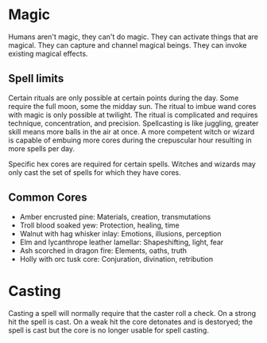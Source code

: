 # Magic

Humans aren't magic, they can't do magic. They can activate things that are magical. They can capture and channel magical beings. They can invoke existing magical effects.

## Spell limits

Certain rituals are only possible at certain points during the day. Some require the full moon, some the midday sun. The ritual to imbue wand cores with magic is only possible at twilight. The ritual is complicated and requires technique, concentration, and precision. Spellcasting is like juggling, greater skill means more balls in the air at once. A more competent witch or wizard is capable of embuing more cores during the crepuscular hour resulting in more spells per day.

Specific hex cores are required for certain spells. Witches and wizards may only cast the set of spells for which they have cores.

## Common Cores

- Amber encrusted pine: Materials, creation, transmutations
- Troll blood soaked yew: Protection, healing, time
- Walnut with hag whisker inlay: Emotions, illusions, perception
- Elm and lycanthrope leather lamellar: Shapeshifting, light, fear
- Ash scorched in dragon fire: Elements, oaths, truth
- Holly with orc tusk core: Conjuration, divination, retribution

# Casting

Casting a spell will normally require that the caster roll a check. On a strong hit the spell is cast. On a weak hit the core detonates and is destoryed; the spell is cast but the core is no longer usable for spell casting.